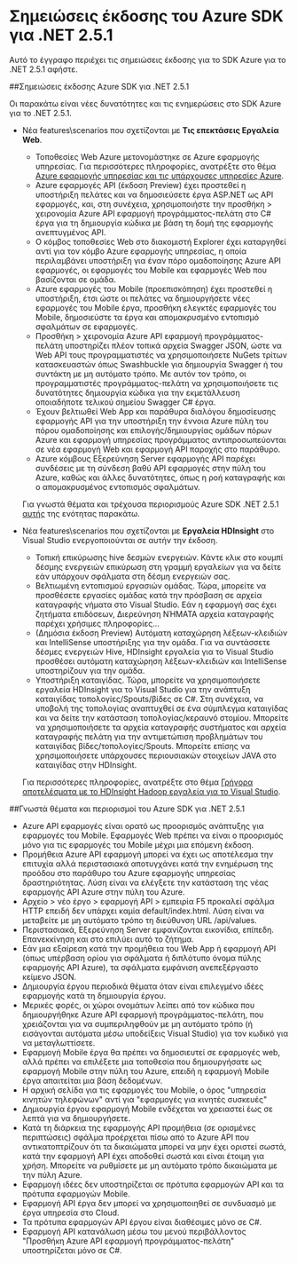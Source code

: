 <properties 
   pageTitle="Σημειώσεις έκδοσης του Azure SDK για .NET 2.5.1" 
   description="Σημειώσεις έκδοσης του Azure SDK για .NET 2.5.1" 
   services="app-service" 
   documentationCenter=".net,nodejs,java" 
   authors="Juliako" 
   manager="erikre" 
   editor=""/>

<tags
   ms.service="app-service"
   ms.devlang="multiple"
   ms.topic="article"
   ms.tgt_pltfrm="na"
   ms.workload="integration" 
   ms.date="10/10/2016"
   ms.author="juliako"/>


# <a name="azure-sdk-for-net-251-release-notes"></a>Σημειώσεις έκδοσης του Azure SDK για .NET 2.5.1

Αυτό το έγγραφο περιέχει τις σημειώσεις έκδοσης για το SDK Azure για το .NET 2.5.1 αφήστε. 

##<a name="azure-sdk-for-net-251-release-notes"></a>Σημειώσεις έκδοσης Azure SDK για .NET 2.5.1

Οι παρακάτω είναι νέες δυνατότητες και τις ενημερώσεις στο SDK Azure για το .NET 2.5.1.

- Νέα features\scenarios που σχετίζονται με **Τις επεκτάσεις Εργαλεία Web**. 

    - Τοποθεσίες Web Azure μετονομάστηκε σε Azure εφαρμογής υπηρεσίας. Για περισσότερες πληροφορίες, ανατρέξτε στο θέμα [Azure εφαρμογής υπηρεσίας και τις υπάρχουσες υπηρεσίες Azure](app-service-changes-existing-services.md).
    - Azure εφαρμογές API (έκδοση Preview) έχει προστεθεί η υποστήριξη πελάτες και να δημοσιεύσετε έργα ASP.NET ως API εφαρμογές, και, στη συνέχεια, χρησιμοποιήστε την προσθήκη > χειρονομία Azure API εφαρμογή προγράμματος-πελάτη στο C# έργα για τη δημιουργία κώδικα με βάση τη δομή της εφαρμογής ανεπτυγμένος API. 
    - Ο κόμβος τοποθεσίες Web στο διακομιστή Explorer έχει καταργηθεί αντί για τον κόμβο Azure εφαρμογής υπηρεσίας, η οποία περιλαμβάνει υποστήριξη για έναν πόρο ομαδοποίησης Azure API εφαρμογές, οι εφαρμογές του Mobile και εφαρμογές Web που βασίζονται σε ομάδα.
    - Azure εφαρμογές του Mobile (προεπισκόπηση) έχει προστεθεί η υποστήριξη, έτσι ώστε οι πελάτες να δημιουργήσετε νέες εφαρμογές του Mobile έργα, προσθήκη ελεγκτές εφαρμογές του Mobile, δημοσιεύστε τα έργα και απομακρυσμένο εντοπισμό σφαλμάτων σε εφαρμογές.
    - Προσθήκη > χειρονομία Azure API εφαρμογή προγράμματος-πελάτη υποστηρίζει πλέον τοπικά αρχεία Swagger JSON, ώστε να Web API τους προγραμματιστές να χρησιμοποιήσετε NuGets τρίτων κατασκευαστών όπως Swashbuckle για δημιουργία Swagger ή του συντάκτη με μη αυτόματο τρόπο. Με αυτόν τον τρόπο, οι προγραμματιστές προγράμματος-πελάτη να χρησιμοποιήσετε τις δυνατότητες δημιουργία κώδικα για την εκμετάλλευση οποιαδήποτε τελικού σημείου Swagger C# έργα. 
    - Έχουν βελτιωθεί Web App και παράθυρα διαλόγου δημοσίευσης εφαρμογής API για την υποστήριξη την έννοια Azure πύλη του πόρου ομαδοποίησης και επιλογής/δημιουργίας ομάδων πόρων Azure και εφαρμογή υπηρεσίας προγράμματος αντιπροσωπεύονται σε νέα εφαρμογή Web και εφαρμογή API παροχής στο παράθυρο. 
    - Azure κόμβους Εξερεύνηση Server εφαρμογής API παρέχει συνδέσεις με τη σύνδεση βαθύ API εφαρμογές στην πύλη του Azure, καθώς και άλλες δυνατότητες, όπως η ροή καταγραφής και ο απομακρυσμένος εντοπισμός σφαλμάτων.

    Για γνωστά θέματα και τρέχουσα περιορισμούς Azure SDK .NET 2.5.1 [αυτής](app-service-release-notes.md#known_issues_2_5_1) της ενότητας παρακάτω.


- Νέα features\scenarios που σχετίζονται με **Εργαλεία HDInsight** στο Visual Studio ενεργοποιούνται σε αυτήν την έκδοση. 
    - Τοπική επικύρωσης hive δεσμών ενεργειών. Κάντε κλικ στο κουμπί δέσμης ενεργειών επικύρωση στη γραμμή εργαλείων για να δείτε εάν υπάρχουν σφάλματα στη δέσμη ενεργειών σας. 
    - Βελτιωμένη εντοπισμού εργασιών ομάδας. Τώρα, μπορείτε να προσθέσετε εργασίες ομάδας κατά την πρόσβαση σε αρχεία καταγραφής νήματα στο Visual Studio. Εάν η εφαρμογή σας έχει ζητήματα επιδόσεων, Διερεύνηση ΝΉΜΑΤΑ αρχεία καταγραφής παρέχει χρήσιμες πληροφορίες...
    - (Δημόσια έκδοση Preview) Αυτόματη καταχώρηση λέξεων-κλειδιών και IntelliSense υποστήριξης για την ομάδα. Για να συντάσσετε δέσμες ενεργειών Hive, HDInsight εργαλεία για το Visual Studio προσθέσει αυτόματη καταχώρηση λέξεων-κλειδιών και IntelliSense υποστηρίζουν για την ομάδα.
    - Υποστήριξη καταιγίδας. Τώρα, μπορείτε να χρησιμοποιήσετε εργαλεία HDInsight για το Visual Studio για την ανάπτυξη καταιγίδας τοπολογίες/Spouts/βίδες σε C#. Στη συνέχεια, να υποβολή της τοπολογίας αναπτυχθεί σε ένα σύμπλεγμα καταιγίδας και να δείτε την κατάσταση τοπολογίας/κεραυνό στομίου. Μπορείτε να χρησιμοποιήσετε τα αρχεία καταγραφής συστήματος και αρχεία καταγραφής πελάτη για την αντιμετώπιση προβλημάτων του καταιγίδας βίδες/τοπολογίες/Spouts. Μπορείτε επίσης να χρησιμοποιήσετε υπάρχουσες περιουσιακών στοιχείων JAVA στο καταιγίδας στην HDInsight.
    
    Για περισσότερες πληροφορίες, ανατρέξτε στο θέμα [Γρήγορα αποτελέσματα με το HDInsight Hadoop εργαλεία για το Visual Studio](hdinsight-hadoop-visual-studio-tools-get-started.md).



##<a id="known_issues_2_5_1"></a>Γνωστά θέματα και περιορισμοί του Azure SDK για .NET 2.5.1

- Azure API εφαρμογές είναι ορατό ως προορισμός ανάπτυξης για εφαρμογές του Mobile. Εφαρμογές Web πρέπει να είναι ο προορισμός μόνο για τις εφαρμογές του Mobile μέχρι μια επόμενη έκδοση. 
- Προμήθεια Azure API εφαρμογή μπορεί να έχει ως αποτέλεσμα την επιτυχία αλλά περιστασιακά αποτυγχάνει κατά την ενημέρωση της προόδου στο παράθυρο του Azure εφαρμογής υπηρεσίας δραστηριότητας. Λύση είναι να ελέγξετε την κατάσταση της νέας εφαρμογής API Azure στην πύλη του Azure. 
- Αρχείο > νέο έργο > εφαρμογή API > εμπειρία F5 προκαλεί σφάλμα HTTP επειδή δεν υπάρχει καμία default/index.html. Λύση είναι να μεταβείτε με μη αυτόματο τρόπο τη διεύθυνση URL /api/values. 
- Περιστασιακά, Εξερεύνηση Server εμφανίζονται εικονίδια, επίπεδη. Επανεκκίνηση και στο επιλύει αυτό το ζήτημα. 
- Εάν μια εξαίρεση κατά την προμήθεια του Web App ή εφαρμογή API (όπως υπέρβαση ορίου για σφάλματα ή διπλότυπο όνομα πύλης εφαρμογής API Azure), τα σφάλματα εμφάνιση ανεπεξέργαστο κείμενο JSON. 
- Δημιουργία έργου περιοδικά θέματα όταν είναι επιλεγμένο ιδέες εφαρμογής κατά τη δημιουργία έργου.
- Μερικές φορές, οι χώροι ονομάτων λείπει από τον κώδικα που δημιουργήθηκε Azure API εφαρμογή προγράμματος-πελάτη, που χρειάζονται για να συμπεριληφθούν με μη αυτόματο τρόπο (ή εισάγονται αυτόματα μέσω υποδείξεις Visual Studio) για τον κωδικό για να μεταγλωττίσετε. 
- Εφαρμογή Mobile έργα θα πρέπει να δημοσιευτεί σε εφαρμογές web, αλλά πρέπει να επιλέξετε μια τοποθεσία που δημιουργήσατε ως εφαρμογή Mobile στην πύλη του Azure, επειδή η εφαρμογή Mobile έργα απαιτείται μια βάση δεδομένων. 
- Η αρχική σελίδα για τις εφαρμογές του Mobile, ο όρος "υπηρεσία κινητών τηλεφώνων" αντί για "εφαρμογές για κινητές συσκευές" 
- Δημιουργία έργου εφαρμογή Mobile ενδέχεται να χρειαστεί έως σε λεπτά για να δημιουργήσετε. 
- Κατά τη διάρκεια της εφαρμογής API προμήθεια (σε ορισμένες περιπτώσεις) σφάλμα προέρχεται πίσω από το Azure API που αντικατοπτρίζουν ότι τα δικαιώματα μπορεί να μην έχει οριστεί σωστά, κατά την εφαρμογή API έχει αποδοθεί σωστά και είναι έτοιμη για χρήση. Μπορείτε να ρυθμίσετε με μη αυτόματο τρόπο δικαιώματα με την πύλη Azure.
- Εφαρμογή ιδέες δεν υποστηρίζεται σε πρότυπα εφαρμογών API και τα πρότυπα εφαρμογών Mobile.
- Εφαρμογή API έργα δεν μπορεί να χρησιμοποιηθεί σε συνδυασμό με έργα υπηρεσία στο Cloud.
- Τα πρότυπα εφαρμογών API έργου είναι διαθέσιμες μόνο σε C#.
- Εφαρμογή API κατανάλωση μέσω του μενού περιβάλλοντος "Προσθήκη Azure API εφαρμογή προγράμματος-πελάτη" υποστηρίζεται μόνο σε C#.

 
